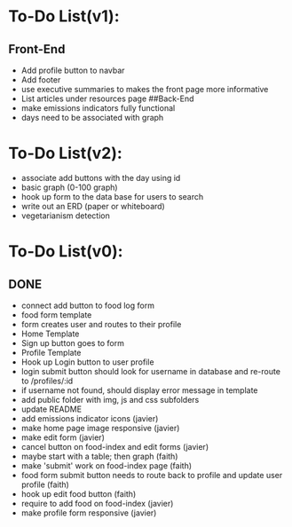 
# **To-Do List(v1):**
## Front-End
- Add profile button to navbar
- Add footer
- use executive summaries to makes the front page more informative
- List articles under resources page
##Back-End
- make emissions indicators fully functional
- days need to be associated with graph

# **To-Do List(v2):**
- associate add buttons with the day using id
- basic graph (0-100 graph)
- hook up form to the data base for users to search
- write out an ERD (paper or whiteboard)
- vegetarianism detection

# **To-Do List(v0):**
## DONE
- connect add button to food log form
- food form template
- form creates user and routes to their profile
- Home Template
- Sign up button goes to form
- Profile Template
- Hook up Login button to user profile
- login submit button should look for username in database and re-route to /profiles/:id
- if username not found, should display error message in template
- add public folder with img, js and css subfolders
- update README
- add emissions indicator icons (javier)
- make home page image responsive (javier)
- make edit form (javier)
- cancel button on food-index and edit forms (javier)
- maybe start with a table; then graph (faith)
- make 'submit' work on food-index page (faith)
- food form submit button needs to route back to profile and update user profile (faith)
- hook up edit food button (faith)
- require to add food on food-index (javier)
- make profile form responsive (javier)
